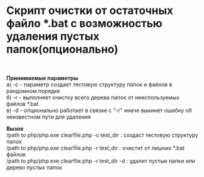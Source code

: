 <h1> Скрипт очистки от остаточных файло *.bat с возможностью удаления пустых папок(опционально) </h1>
<br>

<b> Принимаемые параметры</b> <br>
    a) -c <path> - параметр создает тестовую структуру папок и файлов в рандомном порядке<br>
    б) -r <path> - выполняет очистку всего дерева папок от неиспользуемых файлов *.bat<br>
    в) -d <path> - опционально работает в связке с "-r" иначе выкинет ошибку об неизвестном пути для удаления <br>

<b>Вызов</b><br>
/path to php/php.exe clearfile.php -c test_dir : создаст тестовую структуру папок<br>
/path to php/php.exe clearfile.php -r test_dir : очистит от лишних *.bat файлов<br>
/path to php/php.exe clearfile.php -r test_dir -d : удалит пустые папки или дерево пустых папок
